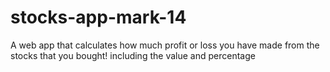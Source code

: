 # stocks-app-mark-14
A web app that calculates how much profit or loss you have made from the stocks that you bought! including the value and percentage 
 
